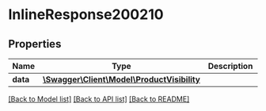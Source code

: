 # InlineResponse200210

## Properties
Name | Type | Description | Notes
------------ | ------------- | ------------- | -------------
**data** | [**\Swagger\Client\Model\ProductVisibility**](ProductVisibility.md) |  | [optional] 

[[Back to Model list]](../../README.md#documentation-for-models) [[Back to API list]](../../README.md#documentation-for-api-endpoints) [[Back to README]](../../README.md)

